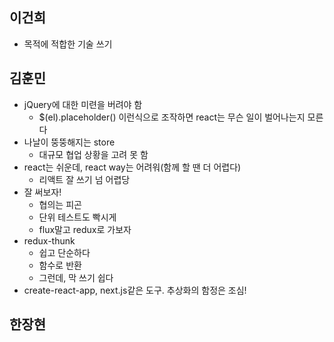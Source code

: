 ## 이건희
- 목적에 적합한 기술 쓰기 

## 김훈민
- jQuery에 대한 미련을 버려야 함
    - $(el).placeholder() 이런식으로 조작하면 react는 무슨 일이 벌어나는지 모른다
- 나날이 뚱뚱해지는 store
    - 대규모 협업 상황을 고려 못 함
- react는 쉬운데, react way는 어려워(함께 할 땐 더 어렵다)
    + 리액트 잘 쓰기 넘 어렵당
- 잘 써보자!
    + 협의는 피곤
    + 단위 테스트도 빡시게
    + flux말고 redux로 가보자
- redux-thunk
    + 쉽고 단순하다
    + 함수로 반환
    + 그런데, 막 쓰기 쉽다
- create-react-app, next.js같은 도구. 추상화의 함정은 조심!

## 한장현 
